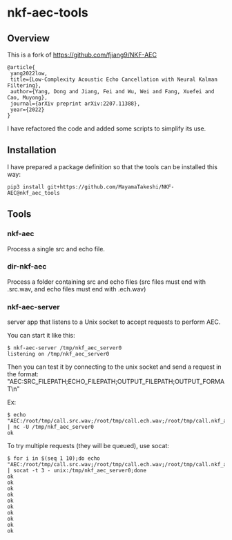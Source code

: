 # nkf-aec-tools

## Overview

This is a fork of https://github.com/fjiang9/NKF-AEC

```
@article{
 yang2022low,
 title={Low-Complexity Acoustic Echo Cancellation with Neural Kalman Filtering},
 author={Yang, Dong and Jiang, Fei and Wu, Wei and Fang, Xuefei and Cao, Muyong},
 journal={arXiv preprint arXiv:2207.11388},
 year={2022}
}
```

I have refactored the code and added some scripts to simplify its use. 

## Installation

I have prepared a package definition so that the tools can be installed this way:
```
pip3 install git+https://github.com/MayamaTakeshi/NKF-AEC@nkf_aec_tools
```

## Tools

### nkf-aec

Process a single src and echo file.

### dir-nkf-aec

Process a folder containing src and echo files (src files must end with .src.wav, and echo files must end with .ech.wav)

### nkf-aec-server

server app that listens to a Unix socket to accept requests to perform AEC.

You can start it like this:
```
$ nkf-aec-server /tmp/nkf_aec_server0
listening on /tmp/nkf_aec_server0
```

Then you can test it by connecting to the unix socket and send a request in the format: "AEC:SRC_FILEPATH;ECHO_FILEPATH;OUTPUT_FILEPATH;OUTPUT_FORMAT\\n"

Ex:
```
$ echo "AEC:/root/tmp/call.src.wav;/root/tmp/call.ech.wav;/root/tmp/call.nkf_aec.wav;ULAW" | nc -U /tmp/nkf_aec_server0
ok
```

To try multiple requests (they will be queued), use socat:
```
$ for i in $(seq 1 10);do echo "AEC:/root/tmp/call.src.wav;/root/tmp/call.ech.wav;/root/tmp/call.nkf_aec.wav;ULAW" | socat -t 3 - unix:/tmp/nkf_aec_server0;done
ok
ok
ok
ok
ok
ok
ok
ok
ok
ok
```


